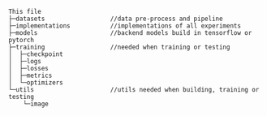     This file
    ├─datasets                  //data pre-process and pipeline
    ├─implementations           //implementations of all experiments
    ├─models                    //backend models build in tensorflow or pytorch
    ├─training                  //needed when training or testing
    │  ├─checkpoint
    │  ├─logs
    │  ├─losses
    │  ├─metrics
    │  └─optimizers
    └─utils                     //utils needed when building, training or testing
        └─image
